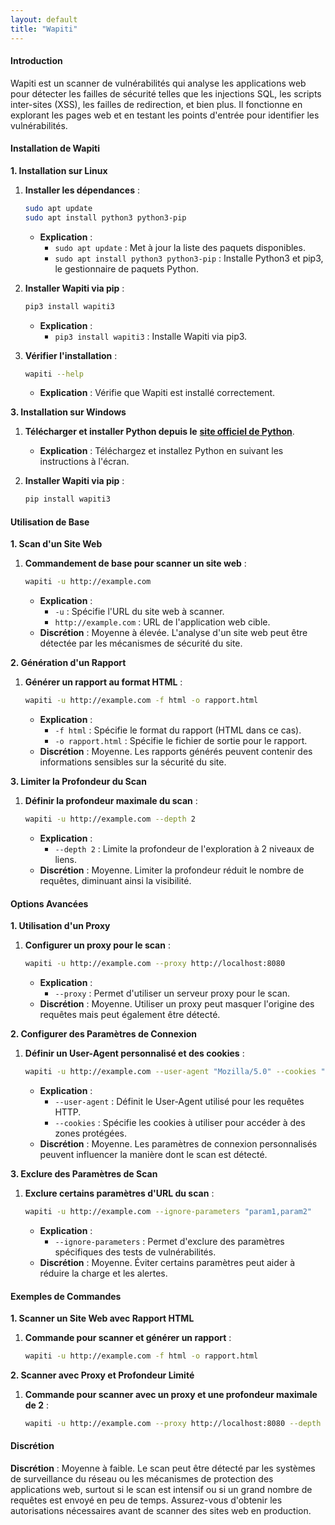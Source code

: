 ```yaml
---
layout: default
title: "Wapiti"
---
```


#### Introduction

Wapiti est un scanner de vulnérabilités qui analyse les applications web pour détecter les failles de sécurité telles que les injections SQL, les scripts inter-sites (XSS), les failles de redirection, et bien plus. Il fonctionne en explorant les pages web et en testant les points d'entrée pour identifier les vulnérabilités.

#### Installation de Wapiti

**1. Installation sur Linux**

1.  **Installer les dépendances** :

    ```bash
    sudo apt update
    sudo apt install python3 python3-pip
    ```

    * **Explication** :
      * `sudo apt update` : Met à jour la liste des paquets disponibles.
      * `sudo apt install python3 python3-pip` : Installe Python3 et pip3, le gestionnaire de paquets Python.
2.  **Installer Wapiti via pip** :

    ```bash
    pip3 install wapiti3
    ```

    * **Explication** :
      * `pip3 install wapiti3` : Installe Wapiti via pip3.
3.  **Vérifier l'installation** :

    ```bash
    wapiti --help
    ```

    * **Explication** : Vérifie que Wapiti est installé correctement.

**3. Installation sur Windows**

1. **Télécharger et installer Python depuis le** [**site officiel de Python**](https://www.python.org/downloads/).
   * **Explication** : Téléchargez et installez Python en suivant les instructions à l'écran.
2.  **Installer Wapiti via pip** :

    ```bash
    pip install wapiti3
    ```

#### Utilisation de Base

**1. Scan d'un Site Web**

1.  **Commandement de base pour scanner un site web** :

    ```bash
    wapiti -u http://example.com
    ```

    * **Explication** :
      * `-u` : Spécifie l'URL du site web à scanner.
      * `http://example.com` : URL de l'application web cible.
    * **Discrétion** : Moyenne à élevée. L'analyse d'un site web peut être détectée par les mécanismes de sécurité du site.

**2. Génération d'un Rapport**

1.  **Générer un rapport au format HTML** :

    ```bash
    wapiti -u http://example.com -f html -o rapport.html
    ```

    * **Explication** :
      * `-f html` : Spécifie le format du rapport (HTML dans ce cas).
      * `-o rapport.html` : Spécifie le fichier de sortie pour le rapport.
    * **Discrétion** : Moyenne. Les rapports générés peuvent contenir des informations sensibles sur la sécurité du site.

**3. Limiter la Profondeur du Scan**

1.  **Définir la profondeur maximale du scan** :

    ```bash
    wapiti -u http://example.com --depth 2
    ```

    * **Explication** :
      * `--depth 2` : Limite la profondeur de l'exploration à 2 niveaux de liens.
    * **Discrétion** : Moyenne. Limiter la profondeur réduit le nombre de requêtes, diminuant ainsi la visibilité.

#### Options Avancées

**1. Utilisation d'un Proxy**

1.  **Configurer un proxy pour le scan** :

    ```bash
    wapiti -u http://example.com --proxy http://localhost:8080
    ```

    * **Explication** :
      * `--proxy` : Permet d'utiliser un serveur proxy pour le scan.
    * **Discrétion** : Moyenne. Utiliser un proxy peut masquer l'origine des requêtes mais peut également être détecté.

**2. Configurer des Paramètres de Connexion**

1.  **Définir un User-Agent personnalisé et des cookies** :

    ```bash
    wapiti -u http://example.com --user-agent "Mozilla/5.0" --cookies "cookie1=value1; cookie2=value2"
    ```

    * **Explication** :
      * `--user-agent` : Définit le User-Agent utilisé pour les requêtes HTTP.
      * `--cookies` : Spécifie les cookies à utiliser pour accéder à des zones protégées.
    * **Discrétion** : Moyenne. Les paramètres de connexion personnalisés peuvent influencer la manière dont le scan est détecté.

**3. Exclure des Paramètres de Scan**

1.  **Exclure certains paramètres d'URL du scan** :

    ```bash
    wapiti -u http://example.com --ignore-parameters "param1,param2"
    ```

    * **Explication** :
      * `--ignore-parameters` : Permet d'exclure des paramètres spécifiques des tests de vulnérabilités.
    * **Discrétion** : Moyenne. Éviter certains paramètres peut aider à réduire la charge et les alertes.

#### Exemples de Commandes

**1. Scanner un Site Web avec Rapport HTML**

1.  **Commande pour scanner et générer un rapport** :

    ```bash
    wapiti -u http://example.com -f html -o rapport.html
    ```

**2. Scanner avec Proxy et Profondeur Limité**

1.  **Commande pour scanner avec un proxy et une profondeur maximale de 2** :

    ```bash
    wapiti -u http://example.com --proxy http://localhost:8080 --depth 2
    ```

#### Discrétion

**Discrétion** : Moyenne à faible. Le scan peut être détecté par les systèmes de surveillance du réseau ou les mécanismes de protection des applications web, surtout si le scan est intensif ou si un grand nombre de requêtes est envoyé en peu de temps. Assurez-vous d'obtenir les autorisations nécessaires avant de scanner des sites web en production.

